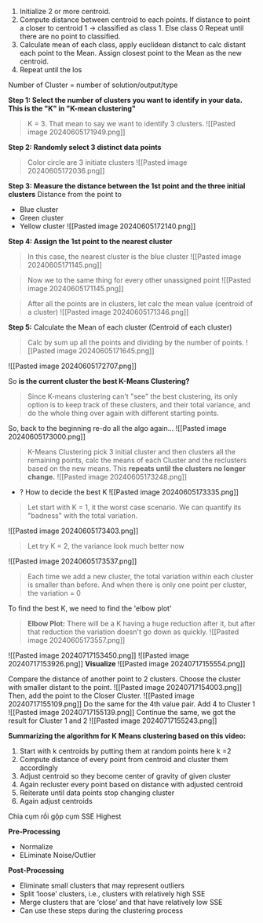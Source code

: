 1) Initialize 2 or more centroid.
2) Compute distance between centroid to each points. 
	If distance to point a closer to centroid 1 -> classified as class 1. Else class 0 
	Repeat until there are no point to classified.
3) Calculate mean of each class, apply euclidean distanct to calc distant each point to the Mean. Assign closest point to the Mean as the new centroid. 
4) Repeat until the los

Number of Cluster = number of solution/output/type

**Step 1: Select the number of clusters you want to identify in your data. This is the "K" in "K-mean clustering"**
> K = 3. That mean to say we want to identify 3 clusters.
![[Pasted image 20240605171949.png]]


**Step 2: Randomly select 3 distinct data points**
> Color circle are 3 initiate clusters
![[Pasted image 20240605172036.png]]

**Step 3: Measure the distance between the 1st point and the three initial clusters**
Distance from the point to
 + Blue cluster
 + Green cluster
 + Yellow cluster
![[Pasted image 20240605172140.png]]


**Step 4: Assign the 1st point to the nearest cluster**
> In this case, the nearest cluster is the blue cluster
![[Pasted image 20240605171145.png]]

> Now we to the same thing for every other unassigned point
![[Pasted image 20240605171145.png]]

>After all the points are in clusters, let calc the mean value (centroid of a cluster)
![[Pasted image 20240605171346.png]]

**Step 5:** Calculate the Mean of each cluster (Centroid of each cluster)
> Calc by sum up all the points and dividing by the number of points.
![[Pasted image 20240605171645.png]]

![[Pasted image 20240605172707.png]]

So **is the current cluster the best K-Means Clustering?** 
> Since K-means clustering can't "see" the best clustering, its only option is to keep track of these clusters, and their total variance, and do the whole thing over again with different starting points.

So, back to the beginning re-do all the algo again...
![[Pasted image 20240605173000.png]]
> K-Means Clustering pick 3 initial cluster and then clusters all the remaining points, calc the means of each Cluster and the reclusters based on the new means. This **repeats until the clusters no longer change.**
![[Pasted image 20240605173248.png]]

+ ? How to decide the best K
![[Pasted image 20240605173335.png]]
> Let start with K = 1, it the worst  case scenario. We can quantify its "badness" with the total variation.

![[Pasted image 20240605173403.png]]
> Let try K = 2, the variance look much better now

![[Pasted image 20240605173537.png]]
> Each time we add a new cluster, the total variation within each cluster is smaller than before. And when there is only one point per cluster, the variation = 0

To find the best K, we need to find the 'elbow plot'
> **Elbow Plot:** There will be a K having a huge reduction after it, but after that reduction the variation doesn't go down as quickly. 
![[Pasted image 20240605173557.png]]


![[Pasted image 20240717153450.png]]
![[Pasted image 20240717153926.png]]
**Visualize**
![[Pasted image 20240717155554.png]]

Compare the distance of another point to 2 clusters. Choose the cluster with smaller distant to the point.
![[Pasted image 20240717154003.png]]
Then, add the point to the Closer Cluster. 
![[Pasted image 20240717155109.png]]
Do the same for the 4th value pair. Add 4 to Cluster 1
![[Pasted image 20240717155139.png]]
Continue the same, we got the result for Cluster 1 and 2
![[Pasted image 20240717155243.png]]

**Summarizing the algorithm for K Means clustering based on this video:**
1.	Start with k centroids by putting them at random points here k =2
2.	Compute distance of every point from centroid and cluster them accordingly
3.	Adjust centroid so they become center of gravity of given cluster 
4.	Again recluster every point based on distance with adjusted centroid
5.	Reiterate until data points stop changing cluster
6.	Again adjust centroids


Chia cụm rồi gộp cụm 
SSE Highest

**Pre-Processing**
+ Normalize
+ ELiminate Noise/Outlier

**Post-Processing**
+ Eliminate small clusters that may represent outliers
+ Split ‘loose’ clusters, i.e., clusters with relatively high SSE
+ Merge clusters that are ‘close’ and that have relatively low SSE
+ Can use these steps during the clustering process


